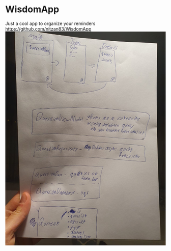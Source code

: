 # WisdomApp
Just a cool app to organize your reminders
https://github.com/nitzan83/WisdomApp
![](images/widsom_design.jpeg)
